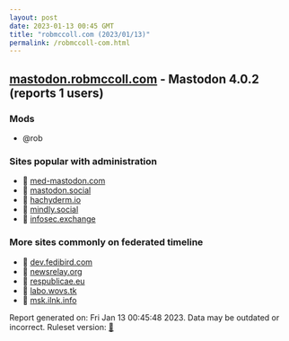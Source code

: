 ```yaml
---
layout: post
date: 2023-01-13 00:45 GMT
title: "robmccoll.com (2023/01/13)"
permalink: /robmccoll-com.html
---
```


## [mastodon.robmccoll.com](https://mastodon.robmccoll.com) - Mastodon 4.0.2 (reports 1 users)

### Mods
 * @rob

### Sites popular with administration

* 🐘 [med-mastodon.com](/med-mastodon-com.html)
* 🐘 [mastodon.social](/mastodon-social.html)
* 🐘 [hachyderm.io](/hachyderm-io.html)
* 🐘 [mindly.social](/mindly-social.html)
* 🐘 [infosec.exchange](/infosec-exchange.html)

### More sites commonly on federated timeline

* 🐘 [dev.fedibird.com](/dev-fedibird-com.html)
* 🐘 [newsrelay.org](/newsrelay-org.html)
* 🐘 [respublicae.eu](/respublicae-eu.html)
* 🐘 [labo.wovs.tk](/labo-wovs-tk.html)
* 🐘 [msk.ilnk.info](/msk-ilnk-info.html)

Report generated on: Fri Jan 13 00:45:48 2023. Data may be outdated or incorrect.
Ruleset version: [🧁](/version-cupcake)
